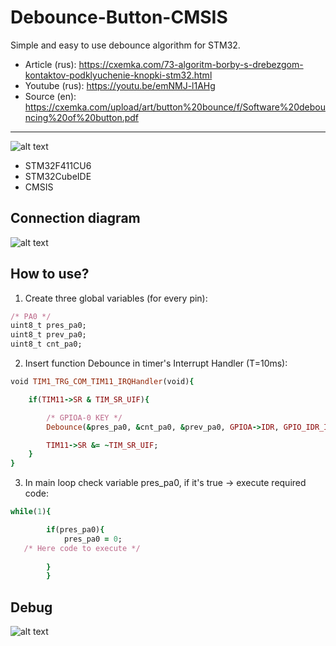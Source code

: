 # Debounce-Button-CMSIS
 Simple and easy to use debounce algorithm for STM32.
* Article (rus): https://cxemka.com/73-algoritm-borby-s-drebezgom-kontaktov-podklyuchenie-knopki-stm32.html
* Youtube (rus): https://youtu.be/emNMJ-l1AHg
* Source (en): https://cxemka.com/upload/art/button%20bounce/f/Software%20debouncing%20of%20button.pdf
___
  ![alt text](https://cxemka.com/upload/art/button%20bounce/software_button_bounce_stm32.svg)
* STM32F411CU6
* STM32CubeIDE
* CMSIS
 ## Connection diagram
  ![alt text](https://cxemka.com/upload/art/button%20bounce/button_circuit_diagram.svg)
 ## How to use?
 1. Create three global variables (for every pin):
```ruby
/* PA0 */
uint8_t pres_pa0;
uint8_t prev_pa0;
uint8_t cnt_pa0;
```
 2) Insert function Debounce in timer's Interrupt Handler (T=10ms):
```ruby
void TIM1_TRG_COM_TIM11_IRQHandler(void){

	if(TIM11->SR & TIM_SR_UIF){

		/* GPIOA-0 KEY */
		Debounce(&pres_pa0, &cnt_pa0, &prev_pa0, GPIOA->IDR, GPIO_IDR_ID0);

		TIM11->SR &= ~TIM_SR_UIF;
	}
}
```
3) In main loop check variable pres_pa0, if it's true -> execute required code:
```ruby
while(1){

		if(pres_pa0){
			pres_pa0 = 0;
   /* Here code to execute */
   
		}
		}
```
## Debug
  ![alt text](https://cxemka.com/upload/art/button%20bounce/debug_debounce.png)
